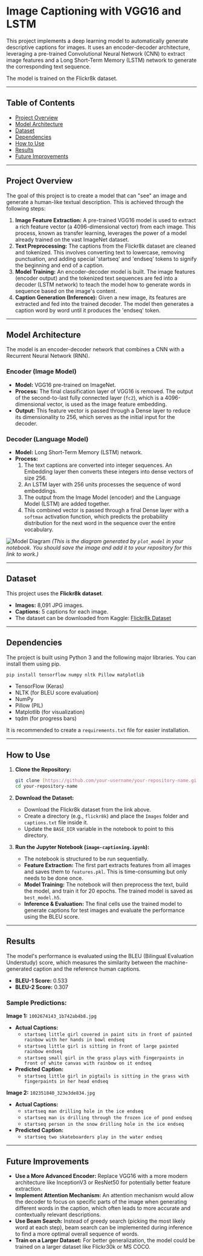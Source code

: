 # Image Captioning with VGG16 and LSTM

This project implements a deep learning model to automatically generate descriptive captions for images. It uses an encoder-decoder architecture, leveraging a pre-trained Convolutional Neural Network (CNN) to extract image features and a Long Short-Term Memory (LSTM) network to generate the corresponding text sequence.

The model is trained on the Flickr8k dataset.

---

## Table of Contents
- [Project Overview](#project-overview)
- [Model Architecture](#model-architecture)
- [Dataset](#dataset)
- [Dependencies](#dependencies)
- [How to Use](#how-to-use)
- [Results](#results)
- [Future Improvements](#future-improvements)

---

## Project Overview

The goal of this project is to create a model that can "see" an image and generate a human-like textual description. This is achieved through the following steps:

1.  **Image Feature Extraction:** A pre-trained VGG16 model is used to extract a rich feature vector (a 4096-dimensional vector) from each image. This process, known as transfer learning, leverages the power of a model already trained on the vast ImageNet dataset.
2.  **Text Preprocessing:** The captions from the Flickr8k dataset are cleaned and tokenized. This involves converting text to lowercase, removing punctuation, and adding special 'startseq' and 'endseq' tokens to signify the beginning and end of a caption.
3.  **Model Training:** An encoder-decoder model is built. The image features (encoder output) and the tokenized text sequences are fed into a decoder (LSTM network) to teach the model how to generate words in sequence based on the image's content.
4.  **Caption Generation (Inference):** Given a new image, its features are extracted and fed into the trained decoder. The model then generates a caption word by word until it produces the 'endseq' token.

---

## Model Architecture

The model is an encoder-decoder network that combines a CNN with a Recurrent Neural Network (RNN).

### Encoder (Image Model)
-   **Model:** VGG16 pre-trained on ImageNet.
-   **Process:** The final classification layer of VGG16 is removed. The output of the second-to-last fully connected layer (`fc2`), which is a 4096-dimensional vector, is used as the image feature embedding.
-   **Output:** This feature vector is passed through a Dense layer to reduce its dimensionality to 256, which serves as the initial input for the decoder.

### Decoder (Language Model)
-   **Model:** Long Short-Term Memory (LSTM) network.
-   **Process:**
    1.  The text captions are converted into integer sequences. An Embedding layer then converts these integers into dense vectors of size 256.
    2.  An LSTM layer with 256 units processes the sequence of word embeddings.
    3.  The output from the Image Model (encoder) and the Language Model (LSTM) are added together.
    4.  This combined vector is passed through a final Dense layer with a `softmax` activation function, which predicts the probability distribution for the next word in the sequence over the entire vocabulary.

![Model Diagram](https://i.imgur.com/Wp7p3eP.png)
*(This is the diagram generated by `plot_model` in your notebook. You should save the image and add it to your repository for this link to work.)*

---

## Dataset

This project uses the **Flickr8k dataset**.
-   **Images:** 8,091 JPG images.
-   **Captions:** 5 captions for each image.
-   The dataset can be downloaded from Kaggle: [Flickr8k Dataset](https://www.kaggle.com/datasets/adityajn105/flickr8k)

---

## Dependencies

The project is built using Python 3 and the following major libraries. You can install them using pip.

```bash
pip install tensorflow numpy nltk Pillow matplotlib
```

-   TensorFlow (Keras)
-   NLTK (for BLEU score evaluation)
-   NumPy
-   Pillow (PIL)
-   Matplotlib (for visualization)
-   tqdm (for progress bars)

It is recommended to create a `requirements.txt` file for easier installation.

---

## How to Use

1.  **Clone the Repository:**
    ```bash
    git clone [https://github.com/your-username/your-repository-name.git](https://github.com/your-username/your-repository-name.git)
    cd your-repository-name
    ```

2.  **Download the Dataset:**
    - Download the Flickr8k dataset from the link above.
    - Create a directory (e.g., `flickr8k`) and place the `Images` folder and `captions.txt` file inside it.
    - Update the `BASE_DIR` variable in the notebook to point to this directory.

3.  **Run the Jupyter Notebook (`image-captioning.ipynb`):**
    - The notebook is structured to be run sequentially.
    - **Feature Extraction:** The first part extracts features from all images and saves them to `features.pkl`. This is time-consuming but only needs to be done once.
    - **Model Training:** The notebook will then preprocess the text, build the model, and train it for 20 epochs. The trained model is saved as `best_model.h5`.
    - **Inference & Evaluation:** The final cells use the trained model to generate captions for test images and evaluate the performance using the BLEU score.

---

## Results

The model's performance is evaluated using the BLEU (Bilingual Evaluation Understudy) score, which measures the similarity between the machine-generated caption and the reference human captions.

-   **BLEU-1 Score:** 0.533
-   **BLEU-2 Score:** 0.307

### Sample Predictions:

**Image 1:** `1002674143_1b742ab4b8.jpg`
-   **Actual Captions:**
    -   `startseq little girl covered in paint sits in front of painted rainbow with her hands in bowl endseq`
    -   `startseq little girl is sitting in front of large painted rainbow endseq`
    -   `startseq small girl in the grass plays with fingerpaints in front of white canvas with rainbow on it endseq`
-   **Predicted Caption:**
    -   `startseq little girl in pigtails is sitting in the grass with fingerpaints in her head endseq`

**Image 2:** `102351840_323e3de834.jpg`
-   **Actual Captions:**
    -   `startseq man drilling hole in the ice endseq`
    -   `startseq man is drilling through the frozen ice of pond endseq`
    -   `startseq person in the snow drilling hole in the ice endseq`
-   **Predicted Caption:**
    -   `startseq two skateboarders play in the water endseq`

---

## Future Improvements
-   **Use a More Advanced Encoder:** Replace VGG16 with a more modern architecture like InceptionV3 or ResNet50 for potentially better feature extraction.
-   **Implement Attention Mechanism:** An attention mechanism would allow the decoder to focus on specific parts of the image when generating different words in the caption, which often leads to more accurate and contextually relevant descriptions.
-   **Use Beam Search:** Instead of greedy search (picking the most likely word at each step), beam search can be implemented during inference to find a more optimal overall sequence of words.
-   **Train on a Larger Dataset:** For better generalization, the model could be trained on a larger dataset like Flickr30k or MS COCO.
